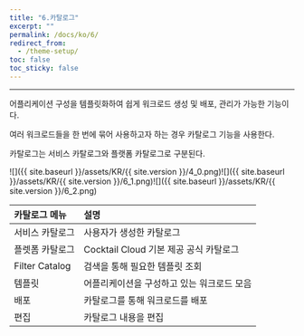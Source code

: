 ```yaml
---
title: "6.카탈로그"
excerpt: ""
permalink: /docs/ko/6/
redirect_from:
  - /theme-setup/
toc: false
toc_sticky: false
---
```


---
어플리케이션 구성을 템플릿화하여 쉽게 워크로드 생성 및 배포, 관리가 가능한 기능이다.

여러 워크로드들을 한 번에 묶어 사용하고자 하는 경우 카탈로그 기능을 사용한다.

카탈로그는 서비스 카탈로그와 플랫폼 카탈로그로 구분된다.

![]({{ site.baseurl }}/assets/KR/{{ site.version }}/4_0.png)![]({{ site.baseurl }}/assets/KR/{{ site.version }}/6_1.png)![]({{ site.baseurl }}/assets/KR/{{ site.version }}/6_2.png)

| **카탈로그 메뉴**    | **설명**                       |
| :------------- | :--------------------------- |
| 서비스 카탈로그       | 사용자가 생성한 카탈로그                |
| 플렛폼 카탈로그       | Cocktail Cloud 기본 제공 공식 카탈로그 |
| Filter Catalog | 검색을 통해 필요한 템플릿 조회            |
| 템플릿            | 어플리케이션을 구성하고 있는 워크로드 모음      |
| 배포             | 카탈로그를 통해 워크로드를 배포            |
| 편집             | 카탈로그 내용을 편집                  |
